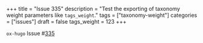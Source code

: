 +++
title = "Issue 335"
description = "Test the exporting of taxonomy weight parameters like `tags_weight`."
tags = ["taxonomy-weight"]
categories = ["issues"]
draft = false
tags_weight = 123
+++

`ox-hugo` Issue #[335](https://github.com/kaushalmodi/ox-hugo/issues/335)
